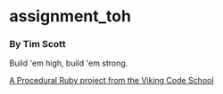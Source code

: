 assignment_toh
==============

### By Tim Scott

Build 'em high, build 'em strong.

[A Procedural Ruby project from the Viking Code School](http://www.vikingcodeschool.com)

